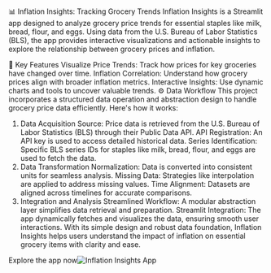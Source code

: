 📊 Inflation Insights: Tracking Grocery Trends
Inflation Insights is a Streamlit app designed to analyze grocery price trends for essential staples like milk, bread, flour, and eggs. Using data from the U.S. Bureau of Labor Statistics (BLS), the app provides interactive visualizations and actionable insights to explore the relationship between grocery prices and inflation.


🌟 Key Features
Visualize Price Trends: Track how prices for key groceries have changed over time.
Inflation Correlation: Understand how grocery prices align with broader inflation metrics.
Interactive Insights: Use dynamic charts and tools to uncover valuable trends.
⚙️ Data Workflow
This project incorporates a structured data operation and abstraction design to handle grocery price data efficiently. Here's how it works:

1. Data Acquisition
Source: Price data is retrieved from the U.S. Bureau of Labor Statistics (BLS) through their Public Data API.
API Registration: An API key is used to access detailed historical data.
Series Identification: Specific BLS series IDs for staples like milk, bread, flour, and eggs are used to fetch the data.
2. Data Transformation
Normalization: Data is converted into consistent units for seamless analysis.
Missing Data: Strategies like interpolation are applied to address missing values.
Time Alignment: Datasets are aligned across timelines for accurate comparisons.
3. Integration and Analysis
Streamlined Workflow: A modular abstraction layer simplifies data retrieval and preparation.
Streamlit Integration: The app dynamically fetches and visualizes the data, ensuring smooth user interactions.
With its simple design and robust data foundation, Inflation Insights helps users understand the impact of inflation on essential grocery items with clarity and ease.

Explore the app now![Inflation Insights App](https://inflation-insights-tracking-grocery-trends-ts6nartdbxbstgl24g7.streamlit.app/)
